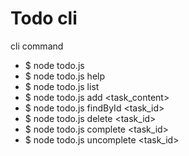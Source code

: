 # Todo cli

cli command

- $ node todo.js
- $ node todo.js help
- $ node todo.js list
- $ node todo.js add <task_content>
- $ node todo.js findById <task_id>
- $ node todo.js delete <task_id>
- $ node todo.js complete <task_id>
- $ node todo.js uncomplete <task_id>
